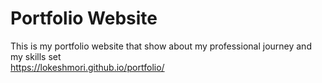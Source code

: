 # Portfolio Website

This is my portfolio website that show about my professional journey and  my skills set <br>
<a>https://lokeshmori.github.io/portfolio/</a>
